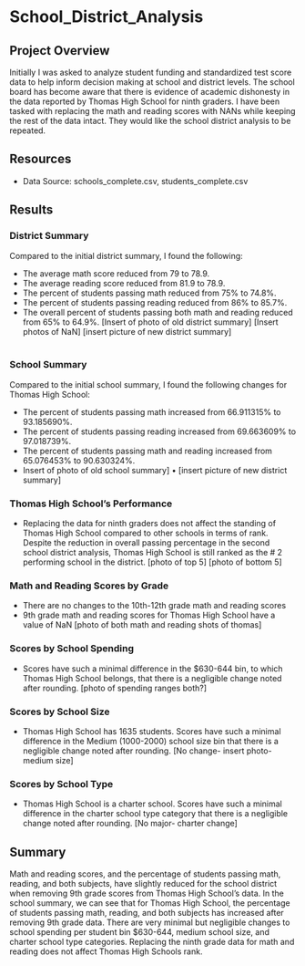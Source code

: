 # School_District_Analysis

## Project Overview
Initially I was asked to analyze student funding and standardized test score data to help inform decision making at school and district levels. The school board has become aware that there is evidence of academic dishonesty in the data reported by Thomas High School for ninth graders. I have been tasked with replacing the math and reading scores with NANs while keeping the rest of the data intact. They would like the school district analysis to be repeated.

## Resources
- Data Source: schools_complete.csv, students_complete.csv

## Results
### District Summary
Compared to the initial district summary, I found the following:
-	The average math score reduced from 79 to 78.9.
-	The average reading score reduced from 81.9 to 78.9.
-	The percent of students passing math reduced from 75% to 74.8%.
-	The percent of students passing reading reduced from 86% to 85.7%.
-	The overall percent of students passing both math and reading reduced from 65% to 64.9%.
[Insert of photo of old district summary]
[Insert photos of NaN]
[insert picture of new district summary]
<br/><br/>

### School Summary
Compared to the initial school summary, I found the following changes for Thomas High School:
-	The percent of students passing math increased from 66.911315% to 93.185690%.
-	The percent of students passing reading increased from 69.663609% to 97.018739%.
-	The percent of students passing math and reading increased from 65.076453% to 90.630324%.
-	Insert of photo of old school summary]
•	[insert picture of new district summary]

### Thomas High School’s Performance 
- Replacing the data for ninth graders does not affect the standing of Thomas High School compared to other schools in terms of rank. Despite the reduction in overall passing percentage in the second school district analysis, Thomas High School is still ranked as the # 2 performing school in the district. 
[photo of top 5]
[photo of bottom 5]

### Math and Reading Scores by Grade
-	There are no changes to the 10th-12th grade math and reading scores
-	9th grade math and reading scores for Thomas High School have a value of NaN
[photo of both math and reading shots of thomas]

### Scores by School Spending
-	Scores have such a minimal difference in the $630-644 bin, to which Thomas High School belongs, that there is a negligible change noted after rounding. 
[photo of spending ranges both?]

### Scores by School Size
-	Thomas High School has 1635 students. Scores have such a minimal difference in the Medium (1000-2000) school size bin that there is a negligible change noted after rounding. 
 [No change- insert photo- medium size]

### Scores by School Type
-	Thomas High School is a charter school. Scores have such a minimal difference in the charter school type category that there is a negligible change noted after rounding. 
[No major- charter change]

## Summary 
Math and reading scores, and the percentage of students passing math, reading, and both subjects, have slightly reduced for the school district when removing 9th grade scores from Thomas High School’s data. In the school summary, we can see that for Thomas High School, the percentage of students passing math, reading, and both subjects has increased after removing 9th grade data. There are very minimal but negligible changes to school spending per student bin $630-644, medium school size, and charter school type categories. Replacing the ninth grade data for math and reading does not affect Thomas High Schools rank.
